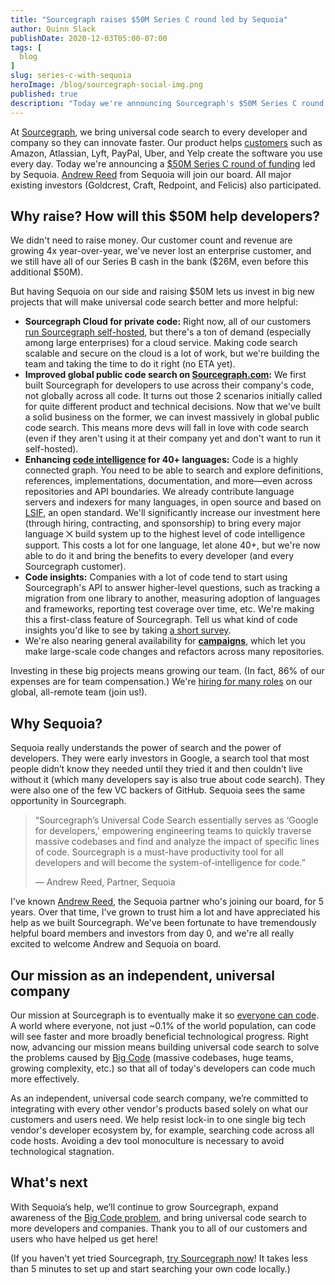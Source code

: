 ```yaml
---
title: "Sourcegraph raises $50M Series C round led by Sequoia"
author: Quinn Slack
publishDate: 2020-12-03T05:00-07:00
tags: [
  blog
]
slug: series-c-with-sequoia
heroImage: /blog/sourcegraph-social-img.png
published: true
description: "Today we're announcing Sourcegraph's $50M Series C round of funding led by Sequoia. We'll use this funding to bring universal code search to more developers and companies."
---
```


At [Sourcegraph](https://about.sourcegraph.com), we bring universal code search to every developer and company so they can innovate faster. Our product helps [customers](https://about.sourcegraph.com/customers) such as Amazon, Atlassian, Lyft, PayPal, Uber, and Yelp create the software you use every day. Today we're announcing a [$50M Series C round of funding](https://about.sourcegraph.com/press-release/sourcegraph-secures-series-c-sequoia/) led by Sequoia. [Andrew Reed](https://twitter.com/andrew__reed) from Sequoia will join our board. All major existing investors (Goldcrest, Craft, Redpoint, and Felicis) also participated.

## Why raise? How will this $50M help developers?

We didn't need to raise money. Our customer count and revenue are growing 4x year-over-year, we've never lost an enterprise customer, and we still have all of our Series B cash in the bank ($26M, even before this additional $50M).

But having Sequoia on our side and raising $50M lets us invest in big new projects that will make universal code search better and more helpful:

* **Sourcegraph Cloud for private code:** Right now, all of our customers [run Sourcegraph self-hosted](https://docs.sourcegraph.com/), but there's a ton of demand (especially among large enterprises) for a cloud service. Making code search scalable and secure on the cloud is a lot of work, but we're building the team and taking the time to do it right (no ETA yet).
* **Improved global public code search on [Sourcegraph.com](https://sourcegraph.com/search):** We first built Sourcegraph for developers to use across their company's code, not globally across all code. It turns out those 2 scenarios initially called for quite different product and technical decisions. Now that we've built a solid business on the former, we can invest massively in global public code search. This means more devs will fall in love with code search (even if they aren't using it at their company yet and don't want to run it self-hosted).
* **Enhancing [code intelligence](https://docs.sourcegraph.com/code_intelligence) for 40+ languages:** Code is a highly connected graph. You need to be able to search and explore definitions, references, implementations, documentation, and more—even across repositories and API boundaries. We already contribute language servers and indexers for many languages, in open source and based on [LSIF](https://lsif.dev/), an open standard. We'll significantly increase our investment here (through hiring, contracting, and sponsorship) to bring every major language ⨉ build system up to the highest level of code intelligence support. This costs a lot for one language, let alone 40+, but we're now able to do it and bring the benefits to every developer (and every Sourcegraph customer).
* **Code insights:** Companies with a lot of code tend to start using Sourcegraph's API to answer higher-level questions, such as tracking a migration from one library to another, measuring adoption of languages and frameworks, reporting test coverage over time, etc. We're making this a first-class feature of Sourcegraph. Tell us what kind of code insights you'd like to see by taking [a short survey](https://sourcegraph-product.typeform.com/to/Sv7sEkD9).
* We're also nearing general availability for [**campaigns**](https://docs.sourcegraph.com/campaigns), which let you make large-scale code changes and refactors across many repositories.

Investing in these big projects means growing our team. (In fact, 86% of our expenses are for team compensation.) We're [hiring for many roles](https://about.sourcegraph.com/company/careers) on our global, all-remote team (join us!).

## Why Sequoia?

Sequoia really understands the power of search and the power of developers. They were early investors in Google, a search tool that most people didn’t know they needed until they tried it and then couldn’t live without it (which many developers say is also true about code search). They were also one of the few VC backers of GitHub. Sequoia sees the same opportunity in Sourcegraph.

> “Sourcegraph’s Universal Code Search essentially serves as ‘Google for developers,’ empowering engineering teams to quickly traverse massive codebases and find and analyze the impact of specific lines of code. Sourcegraph is a must-have productivity tool for all developers and will become the system-of-intelligence for code.”
>
> &mdash; Andrew Reed, Partner, Sequoia

I've known [Andrew Reed](https://twitter.com/andrew__reed?lang=en), the Sequoia partner who's joining our board, for 5 years. Over that time, I've grown to trust him a lot and have appreciated his help as we built Sourcegraph. We've been fortunate to have tremendously helpful board members and investors from day 0, and we're all really excited to welcome Andrew and Sequoia on board.

## Our mission as an independent, universal company

Our mission at Sourcegraph is to eventually make it so [everyone can code](https://about.sourcegraph.com/company/strategy). A world where everyone, not just ~0.1% of the world population, can code will see faster and more broadly beneficial technological progress. Right now, advancing our mission means building universal code search to solve the problems caused by [Big Code](https://about.sourcegraph.com/press-release/big-code-survey-2020/) (massive codebases, huge teams, growing complexity, etc.) so that all of today's developers can code much more effectively.

As an independent, universal code search company, we’re committed to integrating with every other vendor's products based solely on what our customers and users need. We help resist lock-in to one single big tech vendor's developer ecosystem by, for example, searching code across all code hosts. Avoiding a dev tool monoculture is necessary to avoid technological stagnation.

## What's next

With Sequoia’s help, we’ll continue to grow Sourcegraph, expand awareness of the [Big Code problem](https://about.sourcegraph.com/press-release/big-code-survey-2020/), and bring universal code search to more developers and companies. Thank you to all of our customers and users who have helped us get here!

(If you haven't yet tried Sourcegraph, [try Sourcegraph now](https://about.sourcegraph.com/)! It takes less than 5 minutes to set up and start searching your own code locally.)
